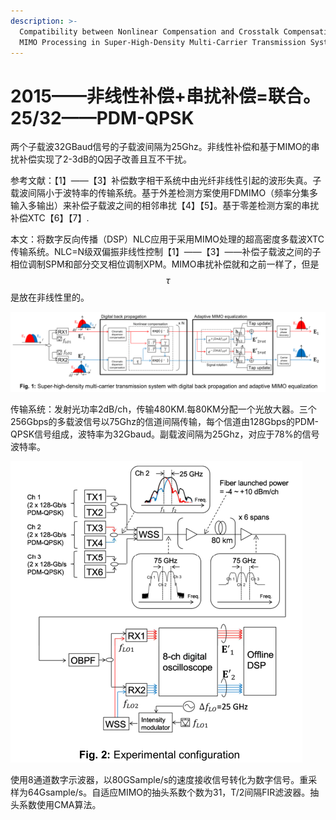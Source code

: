 ```yaml
---
description: >-
  Compatibility between Nonlinear Compensation and Crosstalk Compensation Using
  MIMO Processing in Super-High-Density Multi-Carrier Transmission System
---
```


# 2015——非线性补偿+串扰补偿=联合。25/32——PDM-QPSK

两个子载波32GBaud信号的子载波间隔为25Ghz。非线性补偿和基于MIMO的串扰补偿实现了2-3dB的Q因子改善且互不干扰。

参考文献：【1】——【3】补偿数字相干系统中由光纤非线性引起的波形失真。子载波间隔小于波特率的传输系统。基于外差检测方案使用FDMIMO（频率分集多输入多输出）来补偿子载波之间的相邻串扰【4】【5】。基于零差检测方案的串扰补偿XTC【6】【7】.

本文：将数字反向传播（DSP）NLC应用于采用MIMO处理的超高密度多载波XTC传输系统。NLC=N级双偏振非线性控制【1】——【3】——补偿子载波之间的子相位调制SPM和部分交叉相位调制XPM。MIMO串扰补偿就和之前一样了，但是$$\tau$$是放在非线性里的。

![&#x975E;&#x7EBF;&#x6027;&#x548C;MIMO&#x8865;&#x507F;&#x56FE;](../../../.gitbook/assets/image%20%2813%29.png)

传输系统：发射光功率2dB/ch，传输480KM.每80KM分配一个光放大器。三个256Gbps的多载波信号以75Ghz的信道间隔传输，每个信道由128Gbps的PDM-QPSK信号组成，波特率为32Gbaud。副载波间隔为25Ghz，对应于78%的信号波特率。

![&#x4E09;&#x4E2A;&#x901A;&#x9053;&#x53D1;&#x9001;&#x56FE;](../../../.gitbook/assets/image%20%2812%29.png)

使用8通道数字示波器，以80GSample/s的速度接收信号转化为数字信号。重采样为64Gsample/s。自适应MIMO的抽头系数个数为31，T/2间隔FIR滤波器。抽头系数使用CMA算法。

